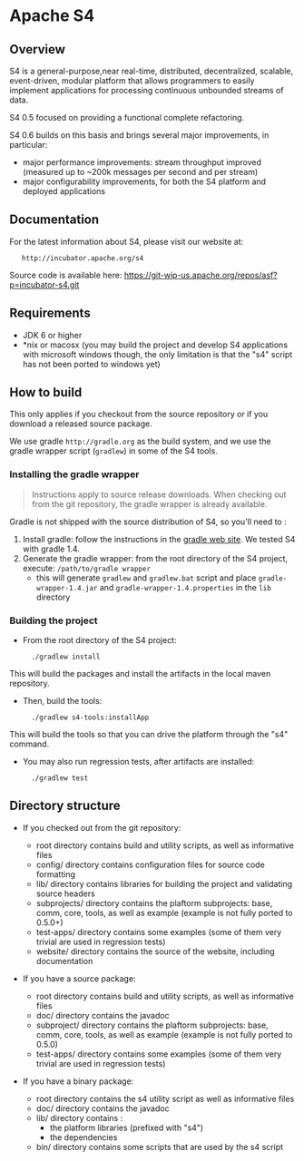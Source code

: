 <!-- Licensed to the Apache Software Foundation (ASF) under one
or more contributor license agreements.  See the NOTICE file
distributed with this work for additional information
regarding copyright ownership.  The ASF licenses this file
to you under the Apache License, Version 2.0 (the
"License"); you may not use this file except in compliance
with the License.  You may obtain a copy of the License at

    http://www.apache.org/licenses/LICENSE-2.0

Unless required by applicable law or agreed to in writing, software
distributed under the License is distributed on an "AS IS" BASIS,
WITHOUT WARRANTIES OR CONDITIONS OF ANY KIND, either express or implied.
See the License for the specific language governing permissions and
limitations under the License. -->

Apache S4
=========

Overview
--------
S4 is a general-purpose,near real-time, distributed, decentralized, scalable, 
event-driven, modular platform that allows programmers to easily implement applications 
for processing continuous unbounded streams of data.

S4 0.5 focused on providing a functional complete refactoring.

S4 0.6 builds on this basis and brings several major improvements, in particular:

- major performance improvements: stream throughput improved (measured up to ~200k messages per second and per stream)
- major configurability improvements, for both the S4 platform and deployed applications


Documentation
-------------

For the latest information about S4, please visit our website at:

	   http://incubator.apache.org/s4

Source code is available here: https://git-wip-us.apache.org/repos/asf?p=incubator-s4.git


Requirements
------------
* JDK 6 or higher
* *nix or macosx (you may build the project and develop S4 applications with 
microsoft windows though, the only limitation is that the "s4" script has not 
been ported to windows yet)


How to build
------------
This only applies if you checkout from the source repository or if you download a 
released source package.


We use gradle `http://gradle.org` as the build system, and we use the gradle wrapper script (`gradlew`) in some of the S4 tools.


### Installing the gradle wrapper

> Instructions apply to source release downloads. When checking out from the git repository, the gradle wrapper is already available.


Gradle is not shipped with the source distribution of S4, so you'll need to :

1. Install gradle: follow the instructions in the [gradle web site](http://gradle.org). We tested S4 with gradle 1.4.
2. Generate the gradle wrapper: from the root directory of the S4 project, execute: `/path/to/gradle wrapper`
	* this will generate `gradlew` and `gradlew.bat` script and place `gradle-wrapper-1.4.jar` and `gradle-wrapper-1.4.properties` in the `lib` directory

### Building the project 

* From the root directory of the S4 project:

		./gradlew install

This will build the packages and install the artifacts in the local maven repository.

* Then, build the tools:

		./gradlew s4-tools:installApp

This will build the tools so that you can drive the platform through the "s4" command.

* You may also run regression tests, after artifacts are installed:

		./gradlew test


Directory structure
-------------------

* If you checked out from the git repository:

	- root directory contains build and utility scripts, as well as informative files
	- config/ directory contains configuration files for source code formatting
	- lib/ directory contains libraries for building the project and validating source headers
	- subprojects/ directory contains the plaftorm subprojects: base, comm, core, tools, 
	as well as example (example is not fully ported to 0.5.0+)
	- test-apps/ directory contains some examples (some of them very trivial are used 
	in regression tests)
	- website/ directory contains the source of the website, including documentation



* If you have a source package:

	- root directory contains build and utility scripts, as well as informative files
	- doc/ directory contains the javadoc
	- subproject/ directory contains the plaftorm subprojects: base, comm, core, tools, 
	as well as example (example is not fully ported to 0.5.0)
	- test-apps/ directory contains some examples (some of them very trivial are used 
	in regression tests)



* If you have a binary package:

	- root directory contains the s4 utility script as well as informative files
	- doc/ directory contains the javadoc
	- lib/ directory contains :
		* the platform libraries (prefixed with "s4")
		* the dependencies
	- bin/ directory contains some scripts that are used by the s4 script



